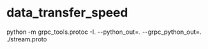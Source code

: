 # data_transfer_speed

python -m grpc_tools.protoc -I. --python_out=. --grpc_python_out=. ./stream.proto